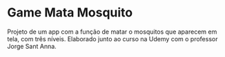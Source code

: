# Game Mata Mosquito

Projeto de um app com a função de matar o mosquitos que aparecem em tela, com três níveis. Elaborado junto ao curso na Udemy com o professor Jorge Sant Anna.
